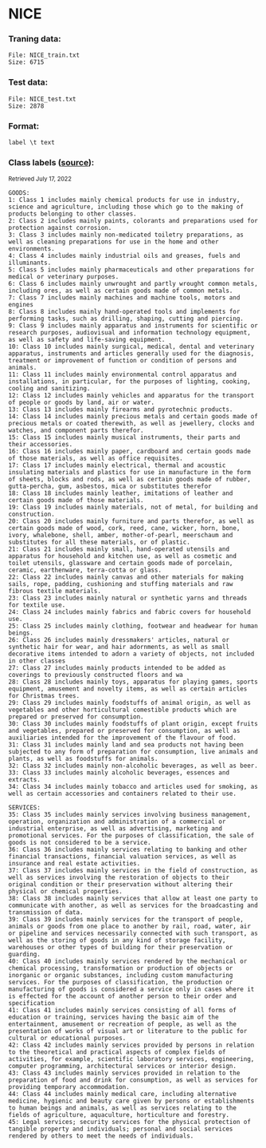 # NICE

### Traning data: 
    File: NICE_train.txt
    Size: 6715
    
### Test data:
    File: NICE_test.txt
    Size: 2878

### Format: 
    label \t text

### Class labels ([source](https://www.wipo.int/classifications/nice/nclpub/en/fr/)):
<sup>Retrieved July 17, 2022</sup>

    GOODS:
    1: Class 1 includes mainly chemical products for use in industry, science and agriculture, including those which go to the making of products belonging to other classes.
    2: Class 2 includes mainly paints, colorants and preparations used for protection against corrosion.   
    3: Class 3 includes mainly non-medicated toiletry preparations, as well as cleaning preparations for use in the home and other environments.
    4: Class 4 includes mainly industrial oils and greases, fuels and illuminants.
    5: Class 5 includes mainly pharmaceuticals and other preparations for medical or veterinary purposes.
    6: Class 6 includes mainly unwrought and partly wrought common metals, including ores, as well as certain goods made of common metals.
    7: Class 7 includes mainly machines and machine tools, motors and engines
    8: Class 8 includes mainly hand-operated tools and implements for performing tasks, such as drilling, shaping, cutting and piercing.
    9: Class 9 includes mainly apparatus and instruments for scientific or research purposes, audiovisual and information technology equipment, as well as safety and life-saving equipment.
    10: Class 10 includes mainly surgical, medical, dental and veterinary apparatus, instruments and articles generally used for the diagnosis, treatment or improvement of function or condition of persons and animals.
    11: Class 11 includes mainly environmental control apparatus and installations, in particular, for the purposes of lighting, cooking, cooling and sanitizing.
    12: Class 12 includes mainly vehicles and apparatus for the transport of people or goods by land, air or water.
    13: Class 13 includes mainly firearms and pyrotechnic products.
    14: Class 14 includes mainly precious metals and certain goods made of precious metals or coated therewith, as well as jewellery, clocks and watches, and component parts therefor.
    15: Class 15 includes mainly musical instruments, their parts and their accessories.
    16: Class 16 includes mainly paper, cardboard and certain goods made of those materials, as well as office requisites.
    17: Class 17 includes mainly electrical, thermal and acoustic insulating materials and plastics for use in manufacture in the form of sheets, blocks and rods, as well as certain goods made of rubber, gutta-percha, gum, asbestos, mica or substitutes therefor
    18: Class 18 includes mainly leather, imitations of leather and certain goods made of those materials.
    19: Class 19 includes mainly materials, not of metal, for building and construction.
    20: Class 20 includes mainly furniture and parts therefor, as well as certain goods made of wood, cork, reed, cane, wicker, horn, bone, ivory, whalebone, shell, amber, mother-of-pearl, meerschaum and substitutes for all these materials, or of plastic.
    21: Class 21 includes mainly small, hand-operated utensils and apparatus for household and kitchen use, as well as cosmetic and toilet utensils, glassware and certain goods made of porcelain, ceramic, earthenware, terra-cotta or glass.
    22: Class 22 includes mainly canvas and other materials for making sails, rope, padding, cushioning and stuffing materials and raw fibrous textile materials.
    23: Class 23 includes mainly natural or synthetic yarns and threads for textile use.
    24: Class 24 includes mainly fabrics and fabric covers for household use.
    25: Class 25 includes mainly clothing, footwear and headwear for human beings.
    26: Class 26 includes mainly dressmakers' articles, natural or synthetic hair for wear, and hair adornments, as well as small decorative items intended to adorn a variety of objects, not included in other classes
    27: Class 27 includes mainly products intended to be added as coverings to previously constructed floors and wa
    28: Class 28 includes mainly toys, apparatus for playing games, sports equipment, amusement and novelty items, as well as certain articles for Christmas trees.
    29: Class 29 includes mainly foodstuffs of animal origin, as well as vegetables and other horticultural comestible products which are prepared or preserved for consumption.
    30: Class 30 includes mainly foodstuffs of plant origin, except fruits and vegetables, prepared or preserved for consumption, as well as auxiliaries intended for the improvement of the flavour of food.
    31: Class 31 includes mainly land and sea products not having been subjected to any form of preparation for consumption, live animals and plants, as well as foodstuffs for animals.
    32: Class 32 includes mainly non-alcoholic beverages, as well as beer.
    33: Class 33 includes mainly alcoholic beverages, essences and extracts.
    34: Class 34 includes mainly tobacco and articles used for smoking, as well as certain accessories and containers related to their use.

    SERVICES:
    35: Class 35 includes mainly services involving business management, operation, organization and administration of a commercial or industrial enterprise, as well as advertising, marketing and promotional services. For the purposes of classification, the sale of goods is not considered to be a service.
    36: Class 36 includes mainly services relating to banking and other financial transactions, financial valuation services, as well as insurance and real estate activities.
    37: Class 37 includes mainly services in the field of construction, as well as services involving the restoration of objects to their original condition or their preservation without altering their physical or chemical properties.
    38: Class 38 includes mainly services that allow at least one party to communicate with another, as well as services for the broadcasting and transmission of data.
    39: Class 39 includes mainly services for the transport of people, animals or goods from one place to another by rail, road, water, air or pipeline and services necessarily connected with such transport, as well as the storing of goods in any kind of storage facility, warehouses or other types of building for their preservation or guarding.
    40: Class 40 includes mainly services rendered by the mechanical or chemical processing, transformation or production of objects or inorganic or organic substances, including custom manufacturing services. For the purposes of classification, the production or manufacturing of goods is considered a service only in cases where it is effected for the account of another person to their order and specification
    41: Class 41 includes mainly services consisting of all forms of education or training, services having the basic aim of the entertainment, amusement or recreation of people, as well as the presentation of works of visual art or literature to the public for cultural or educational purposes.
    42: Class 42 includes mainly services provided by persons in relation to the theoretical and practical aspects of complex fields of activities, for example, scientific laboratory services, engineering, computer programming, architectural services or interior design.
    43: Class 43 includes mainly services provided in relation to the preparation of food and drink for consumption, as well as services for providing temporary accommodation.
    44: Class 44 includes mainly medical care, including alternative medicine, hygienic and beauty care given by persons or establishments to human beings and animals, as well as services relating to the fields of agriculture, aquaculture, horticulture and forestry.
    45: Legal services; security services for the physical protection of tangible property and individuals; personal and social services rendered by others to meet the needs of individuals. 